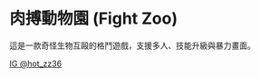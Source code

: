 # 肉搏動物園 (Fight Zoo)

這是一款奇怪生物互毆的格鬥遊戲，支援多人、技能升級與暴力畫面。

[IG @hot_zz36](https://www.instagram.com/hot_zz36/)